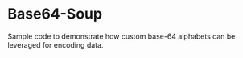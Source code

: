 # Base64-Soup
Sample code to demonstrate how custom base-64 alphabets can be leveraged for encoding data.
